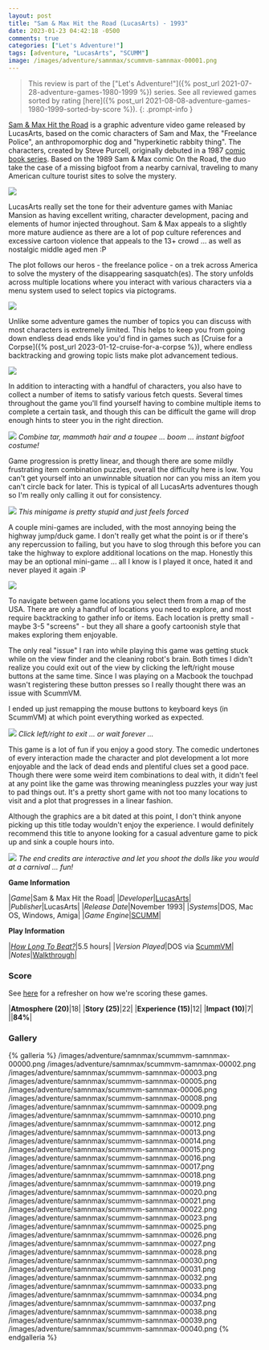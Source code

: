 ```yaml
---
layout: post
title: "Sam & Max Hit the Road (LucasArts) - 1993"
date: 2023-01-23 04:42:18 -0500
comments: true
categories: ["Let's Adventure!"]
tags: [adventure, "LucasArts", "SCUMM"]
image: /images/adventure/samnmax/scummvm-samnmax-00001.png
---
```

> This review is part of the ["Let's Adventure!"]({% post_url 2021-07-28-adventure-games-1980-1999 %}) series. See all reviewed games sorted by rating [here]({% post_url 2021-08-08-adventure-games-1980-1999-sorted-by-score %}).
{: .prompt-info }

[Sam & Max Hit the Road](https://en.wikipedia.org/wiki/Sam_%26_Max_Hit_the_Road) is a graphic adventure video game released by LucasArts, based on the comic characters of Sam and Max, the "Freelance Police", an anthropomorphic dog and "hyperkinetic rabbity thing". The characters, created by Steve Purcell, originally debuted in a 1987 [comic book series](https://samandmax.co.uk/comic-books/). Based on the 1989 Sam & Max comic On the Road, the duo take the case of a missing bigfoot from a nearby carnival, traveling to many American culture tourist sites to solve the mystery.

![](/images/adventure/samnmax/scummvm-samnmax-00004.png)

LucasArts really set the tone for their adventure games with Maniac Mansion as having excellent writing, character development, pacing and elements of humor injected throughout. Sam & Max appeals to a slightly more mature audience as there are a lot of pop culture references and excessive cartoon violence that appeals to the 13+ crowd ... as well as nostalgic middle aged men :P

The plot follows our heros - the freelance police - on a trek across America to solve the mystery of the disappearing sasquatch(es). The story unfolds across multiple locations where you interact with various characters via a menu system used to select topics via pictograms.

![](/images/adventure/samnmax/scummvm-samnmax-00035.png)

Unlike some adventure games the number of topics you can discuss with most characters is extremely limited. This helps to keep you from going down endless dead ends like you'd find in games such as [Cruise for a Corpse]({% post_url 2023-01-12-cruise-for-a-corpse %}), where endless backtracking and growing topic lists make plot advancement tedious.

![](/images/adventure/samnmax/scummvm-samnmax-00024.png)

In addition to interacting with a handful of characters, you also have to collect a number of items to satisfy various fetch quests. Several times throughout the game you'll find yourself having to combine multiple items to complete a certain task, and though this can be difficult the game will drop enough hints to steer you in the right direction.

![](/images/adventure/samnmax/scummvm-samnmax-00036.png)
_Combine tar, mammoth hair and a toupee ... boom ... instant bigfoot costume!_

Game progression is pretty linear, and though there are some mildly frustrating item combination puzzles, overall the difficulty here is low. You can't get yourself into an unwinnable situation nor can you miss an item you can't circle back for later. This is typical of all LucasArts adventures though so I'm really only calling it out for consistency.

![](/images/adventure/samnmax/scummvm-samnmax-00007.png)
_This minigame is pretty stupid and just feels forced_

A couple mini-games are included, with the most annoying being the highway jump/duck game. I don't really get what the point is or if there's any repercussion to failing, but you have to slog through this before you can take the highway to explore additional locations on the map. Honestly this may be an optional mini-game ... all I know is I played it once, hated it and never played it again :P

![](/images/adventure/samnmax/scummvm-samnmax-00011.png)

To navigate between game locations you select them from a map of the USA. There are only a handful of locations you need to explore, and most require backtracking to gather info or items. Each location is pretty small - maybe 3-5 "screens" - but they all share a goofy cartoonish style that makes exploring them enjoyable.

The only real "issue" I ran into while playing this game was getting stuck while on the view finder and the cleaning robot's brain. Both times I didn't realize you could exit out of the view by clicking the left/right mouse buttons at the same time. Since I was playing on a Macbook the touchpad wasn't registering these button presses so I really thought there was an issue with ScummVM.

I ended up just remapping the mouse buttons to keyboard keys (in ScummVM) at which point everything worked as expected.

![](/images/adventure/samnmax/scummvm-samnmax-00029.png)
_Click left/right to exit ... or wait forever ..._

This game is a lot of fun if you enjoy a good story. The comedic undertones of every interaction made the character and plot development a lot more enjoyable and the lack of dead ends and plentiful clues set a good pace. Though there were some weird item combinations to deal with, it didn't feel at any point like the game was throwing meaningless puzzles your way just to pad things out. It's a pretty short game with not too many locations to visit and a plot that progresses in a linear fashion.

Although the graphics are a bit dated at this point, I don't think anyone picking up this title today wouldn't enjoy the experience. I would definitely recommend this title to anyone looking for a casual adventure game to pick up and sink a couple hours into.

![](/images/adventure/samnmax/scummvm-samnmax-00041.png)
_The end credits are interactive and let you shoot the dolls like you would at a carnival ... fun!_

**Game Information**

|*Game*|Sam & Max Hit the Road|
|*Developer*|[LucasArts](https://en.wikipedia.org/wiki/LucasArts)|
|*Publisher*|LucasArts|
|*Release Date*|November 1993|
|*Systems*|DOS, Mac OS, Windows, Amiga|
|*Game Engine*|[SCUMM](https://wiki.scummvm.org/index.php?title=SCUMM)|

**Play Information**

|*[How Long To Beat?](https://howlongtobeat.com/game/8112)*|5.5 hours|
|*Version Played*|DOS via [ScummVM](https://www.scummvm.org/)|
|*Notes*|[Walkthrough](https://adventuregamers.com/walkthrough/full/sam-max-hit-the-road)|

### Score

See [here](https://www.alexbevi.com/blog/2021/07/28/adventure-games-1980-1999/#scoring) for a refresher on how we're scoring these games.

|**Atmosphere (20)**|18|
|**Story (25)**|22|
|**Experience (15)**|12|
|**Impact (10)**|7|
||**84%**|

### Gallery

{% galleria %}
/images/adventure/samnmax/scummvm-samnmax-00000.png
/images/adventure/samnmax/scummvm-samnmax-00002.png
/images/adventure/samnmax/scummvm-samnmax-00003.png
/images/adventure/samnmax/scummvm-samnmax-00005.png
/images/adventure/samnmax/scummvm-samnmax-00006.png
/images/adventure/samnmax/scummvm-samnmax-00008.png
/images/adventure/samnmax/scummvm-samnmax-00009.png
/images/adventure/samnmax/scummvm-samnmax-00010.png
/images/adventure/samnmax/scummvm-samnmax-00012.png
/images/adventure/samnmax/scummvm-samnmax-00013.png
/images/adventure/samnmax/scummvm-samnmax-00014.png
/images/adventure/samnmax/scummvm-samnmax-00015.png
/images/adventure/samnmax/scummvm-samnmax-00016.png
/images/adventure/samnmax/scummvm-samnmax-00017.png
/images/adventure/samnmax/scummvm-samnmax-00018.png
/images/adventure/samnmax/scummvm-samnmax-00019.png
/images/adventure/samnmax/scummvm-samnmax-00020.png
/images/adventure/samnmax/scummvm-samnmax-00021.png
/images/adventure/samnmax/scummvm-samnmax-00022.png
/images/adventure/samnmax/scummvm-samnmax-00023.png
/images/adventure/samnmax/scummvm-samnmax-00025.png
/images/adventure/samnmax/scummvm-samnmax-00026.png
/images/adventure/samnmax/scummvm-samnmax-00027.png
/images/adventure/samnmax/scummvm-samnmax-00028.png
/images/adventure/samnmax/scummvm-samnmax-00030.png
/images/adventure/samnmax/scummvm-samnmax-00031.png
/images/adventure/samnmax/scummvm-samnmax-00032.png
/images/adventure/samnmax/scummvm-samnmax-00033.png
/images/adventure/samnmax/scummvm-samnmax-00034.png
/images/adventure/samnmax/scummvm-samnmax-00037.png
/images/adventure/samnmax/scummvm-samnmax-00038.png
/images/adventure/samnmax/scummvm-samnmax-00039.png
/images/adventure/samnmax/scummvm-samnmax-00040.png
{% endgalleria %}